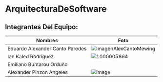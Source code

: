 # ArquitecturaDeSoftware
## Integrantes Del Equipo: 
| Nombres | Foto |
|---------|------|
| Eduardo Alexander Canto Paredes | ![ImagenAlexCantoMewing](https://github.com/user-attachments/assets/1a5c1e77-096b-4b6b-b235-69113349c81b)|
| Ian Kaled Rodríguez |![1000005864](https://github.com/user-attachments/assets/f9f61cc2-6b51-457c-aa9c-76dd21ebe100)|
| Emiliano Buntarou Orduño | |
| Alexander Pinzon Angeles |![image](https://github.com/user-attachments/assets/c6bb587d-2eb0-4d66-8695-3700d9cf50fb)|
